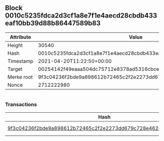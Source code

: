 ## Block 0010c5235fdca2d3cf1a8e7f1e4aecd28cbdb433eaf10bb39d88b86447589b83

Attribute | Value
--- | ---
Height | 30540
Hash | 0010c5235fdca2d3cf1a8e7f1e4aecd28cbdb433eaf10bb39d88b86447589b83
Timestamp | 2021-04-20T11:22:50+00:00
Target | 00254142f49eaaa504dc75712e8378ad5316cbcead634704b3734b6271167cc4
Merke root | 9f3c04236f2bde9a898612b72465c2f2e2273dd679c728e4624197e4be521b4a
Nonce | 2712222980

```

```

### Transactions

Hash | Amount
--- | ---
[9f3c04236f2bde9a898612b72465c2f2e2273dd679c728e4624197e4be521b4a](9f3c04236f2bde9a898612b72465c2f2e2273dd679c728e4624197e4be521b4a.md) | 10.00000000 SKEPTI 
